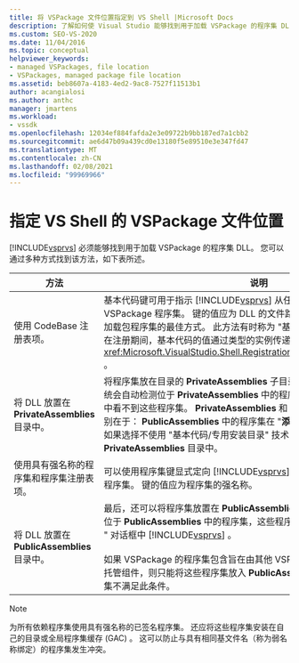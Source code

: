 ```yaml
---
title: 将 VSPackage 文件位置指定到 VS Shell |Microsoft Docs
description: 了解如何使 Visual Studio 能够找到用于加载 VSPackage 的程序集 DLL。
ms.custom: SEO-VS-2020
ms.date: 11/04/2016
ms.topic: conceptual
helpviewer_keywords:
- managed VSPackages, file location
- VSPackages, managed package file location
ms.assetid: beb8607a-4183-4ed2-9ac8-7527f11513b1
author: acangialosi
ms.author: anthc
manager: jmartens
ms.workload:
- vssdk
ms.openlocfilehash: 12034ef884fafda2e3e09722b9bb187ed7a1cbb2
ms.sourcegitcommit: ae6d47b09a439cd0e13180f5e89510e3e347fd47
ms.translationtype: MT
ms.contentlocale: zh-CN
ms.lasthandoff: 02/08/2021
ms.locfileid: "99969966"
---
```

# <a name="specifying-vspackage-file-location-to-the-vs-shell"></a>指定 VS Shell 的 VSPackage 文件位置
[!INCLUDE[vsprvs](../../code-quality/includes/vsprvs_md.md)] 必须能够找到用于加载 VSPackage 的程序集 DLL。 您可以通过多种方式找到该方法，如下表所述。

| 方法 | 说明 |
| - | - |
| 使用 CodeBase 注册表项。 | 基本代码键可用于指示 [!INCLUDE[vsprvs](../../code-quality/includes/vsprvs_md.md)] 从任何完全限定的文件路径加载 VSPackage 程序集。 键的值应为 DLL 的文件路径。 这是 [!INCLUDE[vsprvs](../../code-quality/includes/vsprvs_md.md)] 加载包程序集的最佳方式。 此方法有时称为 "基本代码/专用安装目录技术"。 在注册期间，基本代码的值通过类型的实例传递给注册属性类 <xref:Microsoft.VisualStudio.Shell.RegistrationAttribute.RegistrationContext> 。 |
| 将 DLL 放置在 **PrivateAssemblies** 目录中。 | 将程序集放在目录的 **PrivateAssemblies** 子目录中 [!INCLUDE[vsprvs](../../code-quality/includes/vsprvs_md.md)] 。 系统会自动检测位于 **PrivateAssemblies** 中的程序集，但在 " **添加引用** " 对话框中看不到这些程序集。 **PrivateAssemblies** 和 **PublicAssemblies** 之间的区别在于： **PublicAssemblies** 中的程序集在 "**添加引用**" 对话框中进行枚举。 如果选择不使用 "基本代码/专用安装目录" 技术，则应安装到 **PrivateAssemblies** 目录中。 |
| 使用具有强名称的程序集和程序集注册表项。 | 可以使用程序集键显式定向 [!INCLUDE[vsprvs](../../code-quality/includes/vsprvs_md.md)] 到加载强名称的 VSPackage 程序集。 键的值应为程序集的强名称。 |
| 将 DLL 放置在 **PublicAssemblies** 目录中。 | 最后，还可以将程序集放置在 **PublicAssemblies** 子目录中。 系统会自动检测位于 **PublicAssemblies** 中的程序集，这些程序集也会显示在中的 " **添加引用** " 对话框中 [!INCLUDE[vsprvs](../../code-quality/includes/vsprvs_md.md)] 。<br /><br /> 如果 VSPackage 的程序集包含旨在由其他 VSPackage 开发人员重新使用的托管组件，则只能将这些程序集放入 **PublicAssemblies** 目录中。 大多数程序集不满足此条件。 |

> [!NOTE]
> 为所有依赖程序集使用具有强名称的已签名程序集。 还应将这些程序集安装在自己的目录或全局程序集缓存 (GAC) 。 这可以防止与具有相同基文件名（称为弱名称绑定）的程序集发生冲突。
